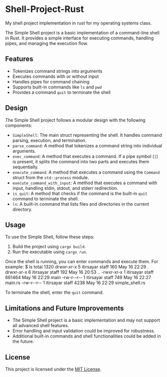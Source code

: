 # Shell-Project-Rust

My shell project implementation in rust for my operating systems class.

The Simple Shell project is a basic implementation of a command-line shell in Rust. It provides a simple interface for executing commands, handling pipes, and managing the execution flow.

## Features

- Tokenizes command strings into arguments
- Executes commands with or without input
- Handles pipes for command chaining
- Supports built-in commands like `ls` and `pwd`
- Provides a command `quit` to terminate the shell

## Design

The Simple Shell project follows a modular design with the following components:

- `SimpleShell`: The main struct representing the shell. It handles command parsing, execution, and termination.
- `parse_command`: A method that tokenizes a command string into individual arguments.
- `exec_command`: A method that executes a command. If a pipe symbol (`|`) is present, it splits the command into two parts and executes them sequentially.
- `execute_command`: A method that executes a command using the `Command` struct from the `std::process` module.
- `execute_command_with_input`: A method that executes a command with input, handling stdin, stdout, and stderr redirection.
- `is_quit`: A method that checks if the command is the built-in `quit` command to terminate the shell.
- `ls`: A built-in command that lists files and directories in the current directory.

## Usage

To use the Simple Shell, follow these steps:

1. Build the project using `cargo build`.
2. Run the executable using `cargo run`.

Once the shell is running, you can enter commands and execute them. For example:
$ ls
total 1320
drwxr-xr-x 5 itirsayar staff 160 May 16 22:29 .
drwxr-xr-x 6 itirsayar staff 192 May 16 20:53 ..
-rwxr-xr-x 1 itirsayar staff 661464 May 16 22:29 main
-rw-r--r-- 1 itirsayar staff 749 May 16 22:27 main.rs
-rw-r--r-- 1 itirsayar staff 4238 May 16 22:29 simple_shell.rs

To terminate the shell, enter the `quit` command.

## Limitations and Future Improvements

- The Simple Shell project is a basic implementation and may not support all advanced shell features.
- Error handling and input validation could be improved for robustness.
- Additional built-in commands and shell functionalities could be added in the future.

## License

This project is licensed under the [MIT License](LICENSE).
